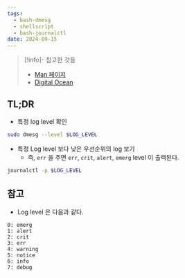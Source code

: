 ```yaml
---
tags:
  - bash-dmesg
  - shellscript
  - bash-journalctl
date: 2024-09-15
---
```

> [!info]- 참고한 것들
> - [Man 페이지](https://man7.org/linux/man-pages/man1/journalctl.1.html)
> - [Digital Ocean](https://www.digitalocean.com/community/tutorials/how-to-use-journalctl-to-view-and-manipulate-systemd-logs)

## TL;DR

- 특정 log level 확인

```bash
sudo dmesg --level $LOG_LEVEL
```

- 특정 Log level 보다 낮은 우선순위의 log 보기
	- 즉, `err` 을 주면 `err`, `crit`, `alert`, `emerg` level 이 출력된다.

```bash
journalctl -p $LOG_LEVEL
```

## 참고

- Log level 은 다음과 같다.

```
0: emerg
1: alert
2: crit
3: err
4: warning
5: notice
6: info
7: debug
```